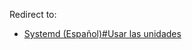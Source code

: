 Redirect to:

*   [Systemd (Español)#Usar las unidades](/index.php/Systemd_(Espa%C3%B1ol)#Usar_las_unidades "Systemd (Español)")